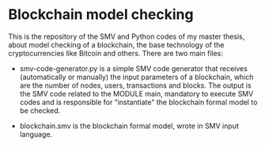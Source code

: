 # Blockchain model checking

This is the repository of the SMV and Python codes of my master thesis, about model checking of a blockchain, the base technology of the cryptocurrencies like Bitcoin and others.
There are two main files:
* smv-code-generator.py is a simple SMV code generator that receives (automatically or manually) the input parameters of a blockchain, which are the number of nodes, users,
transactions and blocks. The output is the SMV code related to the MODULE main, mandatory to execute SMV codes and is responsible for "instantiate" the blockchain formal 
model to be checked.

* blockchain.smv is the blockchain formal model, wrote in SMV input language. 
